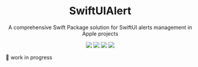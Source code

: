 <div align="center">
  <h1>SwiftUIAlert</h1>
</div>

<div align="center">
A comprehensive Swift Package solution for SwiftUI alerts management in Apple projects
</div>

<p align="center">
    <img src="https://img.shields.io/badge/iOS-v15-blue"/>
    <img src="https://img.shields.io/badge/macOS-v11-purple"/>
    <img src="https://img.shields.io/badge/Swift_Package_Manager-compatible-orange?style=flat"/>
    <a href="https://github.com/xxZap/SwiftUIAlert/blob/main/LICENSE">
        <img src="https://img.shields.io/badge/license-apache 2.0-gold"/>
    </a>
</p>

🚧 work in progress
